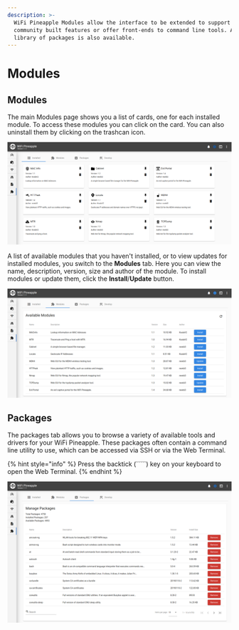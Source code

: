 ```yaml
---
description: >-
  WiFi Pineapple Modules allow the interface to be extended to support new
  community built features or offer front-ends to command line tools. A vast
  library of packages is also available.
---
```


# Modules

## Modules

The main Modules page shows you a list of cards, one for each installed module. To access these modules you can click on the card. You can also uninstall them by clicking on the trashcan icon.

![](../.gitbook/assets/image%20%2827%29.png)

A list of available modules that you haven't installed, or to view updates for installed modules, you switch to the **Modules** tab. Here you can view the name, description, version, size and author of the module. To install modules or update them, click the **Install**/**Update** button.

![](../.gitbook/assets/image%20%2831%29.png)

## Packages

The packages tab allows you to browse a variety of available tools and drivers for your WiFi Pineapple. These packages often contain a command line utility to use, which can be accessed via SSH or via the Web Terminal.

{% hint style="info" %}
Press the backtick \(`````\) key on your keyboard to open the Web Terminal.
{% endhint %}

![](../.gitbook/assets/image%20%2821%29.png)



